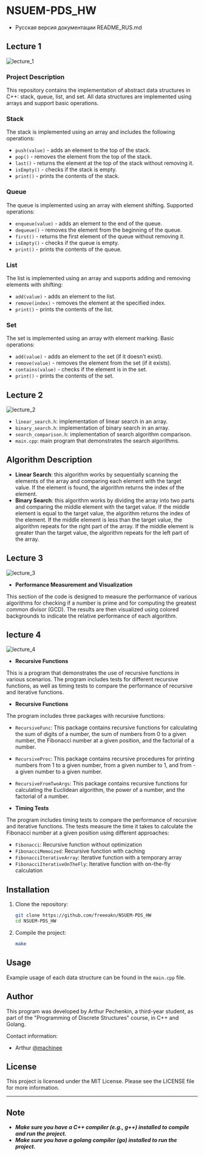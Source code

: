 # NSUEM-PDS_HW

* Русская версия документации README_RUS.md

## Lecture 1

![lecture_1](https://skillicons.dev/icons?i=cpp)

### Project Description

This repository contains the implementation of abstract data structures in C++: stack, queue, list, and set. All data structures are implemented using arrays and support basic operations.

### Stack

The stack is implemented using an array and includes the following operations:

* `push(value)` - adds an element to the top of the stack.
* `pop()` - removes the element from the top of the stack.
* `last()` - returns the element at the top of the stack without removing it.
* `isEmpty()` - checks if the stack is empty.
* `print()` - prints the contents of the stack.

### Queue

The queue is implemented using an array with element shifting. Supported operations:

* `enqueue(value)` - adds an element to the end of the queue.
* `dequeue()` - removes the element from the beginning of the queue.
* `first()` - returns the first element of the queue without removing it.
* `isEmpty()` - checks if the queue is empty.
* `print()` - prints the contents of the queue.

### List

The list is implemented using an array and supports adding and removing elements with shifting:

* `add(value)` - adds an element to the list.
* `remove(index)` - removes the element at the specified index.
* `print()` - prints the contents of the list.

### Set

The set is implemented using an array with element marking. Basic operations:

* `add(value)` - adds an element to the set (if it doesn't exist).
* `remove(value)` - removes the element from the set (if it exists).
* `contains(value)` - checks if the element is in the set.
* `print()` - prints the contents of the set.

## Lecture 2

![lecture_2](https://skillicons.dev/icons?i=cpp)

* `linear_search.h`: implementation of linear search in an array.
* `binary_search.h`: implementation of binary search in an array.
* `search_comparison.h`: implementation of search algorithm comparison.
* `main.cpp`: main program that demonstrates the search algorithms.

## Algorithm Description

* **Linear Search**: this algorithm works by sequentially scanning the elements of the array and comparing each element with the target value. If the element is found, the algorithm returns the index of the element.
* **Binary Search**: this algorithm works by dividing the array into two parts and comparing the middle element with the target value. If the middle element is equal to the target value, the algorithm returns the index of the element. If the middle element is less than the target value, the algorithm repeats for the right part of the array. If the middle element is greater than the target value, the algorithm repeats for the left part of the array.

## Lecture 3

![lecture_3](https://skillicons.dev/icons?i=cpp)

* **Performance Measurement and Visualization**

This section of the code is designed to measure the performance of various algorithms for checking if a number is prime and for computing the greatest common divisor (GCD). The results are then visualized using colored backgrounds to indicate the relative performance of each algorithm.

## lecture 4

![lecture_4](https://skillicons.dev/icons?i=go)

* **Recursive Functions**

This is a program that demonstrates the use of recursive functions in various scenarios. The program includes tests for different recursive functions, as well as timing tests to compare the performance of recursive and iterative functions.

* **Recursive Functions**

The program includes three packages with recursive functions:

* `RecursiveFunc`: This package contains recursive functions for calculating the sum of digits of a number, the sum of numbers from 0 to a given number, the Fibonacci number at a given position, and the factorial of a number.
* `RecursiveProc`: This package contains recursive procedures for printing numbers from 1 to a given number, from a given number to 1, and from -a given number to a given number.
* `RecursiveFromTwoArgs`: This package contains recursive functions for calculating the Euclidean algorithm, the power of a number, and the factorial of a number.

* **Timing Tests**

The program includes timing tests to compare the performance of recursive and iterative functions. The tests measure the time it takes to calculate the Fibonacci number at a given position using different approaches:

* `Fibonacci`: Recursive function without optimization
* `FibonacciMemoized`: Recursive function with caching
* `FibonacciIterativeArray`: Iterative function with a temporary array
* `FibonacciIterativeOnTheFly`: Iterative function with on-the-fly calculation

## Installation

1. Clone the repository:

   ```bash
   git clone https://github.com/freeeakn/NSUEM-PDS_HW
   cd NSUEM-PDS_HW
   ```

2. Compile the project:

      ```bash
      make
      ```

## Usage

Example usage of each data structure can be found in the `main.cpp` file.

## Author

This program was developed by Arthur Pechenkin, a third-year student, as part of the "Programming of Discrete Structures" course, in C++ and Golang.

Contact information:

* Arthur [@machinee](https://github.com/freeeakn)

## License

This project is licensed under the MIT License. Please see the LICENSE file for more information.

---

## Note

* ***Make sure you have a C++ compiler (e.g., g++) installed to compile and run the project.***
* ***Make sure you have a golang compiler (go) installed to run the project.***
